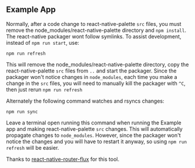 ## Example App

Normally, after a code change to react-native-palette `src` files,
you must remove the node_modules/react-native-palette directory
and `npm install`.  The react-native packager wont follow symlinks.
To assist development, instead of `npm run start`, use:

```
npm run refresh
```

This will remove the node_modules/react-native-palette directory,
copy the react-native-palette `src` files from `..` and start the
packager. Since the packager won't notice changes in `node_modules`,
each time you make a change in the `src` files, you will need to
manually kill the packager with `^C`, then just rerun `npm run refresh`


Alternately the following command watches and rsyncs changes:

```
npm run sync
```

Leave a terminal open running this command when running the Example
app and making react-native-palette `src` changes. This will automatically
propagate changes to `node_modules`. However, since the packager won't
notice the changes and you will have to restart it anyway, so using
`npm run refresh` will be easier.

Thanks to [react-native-router-flux](https://github.com/aksonov/react-native-router-flux/blob/6cb358b0977c9459bdacf3fef26b6e2670844c46/Example/README.md) for this tool.
